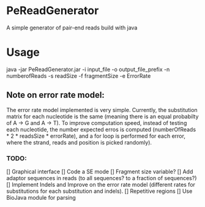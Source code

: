 # PeReadGenerator
A simple generator of pair-end reads build with java 


# Usage 

java -jar PeReadGenerator.jar -i input_file -o output_file_prefix -n numberofReads -s readSize -f fragmentSize -e ErrorRate 


## Note on error rate model: 
The error rate model implemented is very simple. Currently, the substitution matrix for each nucleotide is the same (meaning there is an equal probabilty of A -> G and A -> T).
To improve computation speed, instead of testing each nucleotide, the number expected erros is computed (numberOfReads * 2 * readsSize * errorRate), and a for loop is performed for each error, where the strand, reads and position is picked randomly).



### TODO:
[] Graphical interface
[] Code a SE mode
[] Fragment size variable?
[] Add adaptor sequences in reads (to all sequences? to a fraction of sequences?)
[] Implement Indels and Improve on the error rate model (different rates for substitutions for each substitution and indels).
[] Repetitive regions
[] Use BioJava module for parsing
